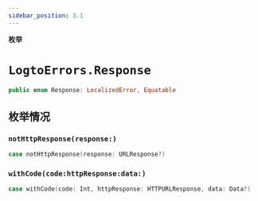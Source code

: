 ```yaml
---
sidebar_position: 3.1
---
```


**枚举**

# `LogtoErrors.Response`

```swift
public enum Response: LocalizedError, Equatable
```

## 枚举情况
### `notHttpResponse(response:)`

```swift
case notHttpResponse(response: URLResponse?)
```

### `withCode(code:httpResponse:data:)`

```swift
case withCode(code: Int, httpResponse: HTTPURLResponse, data: Data?)
```
